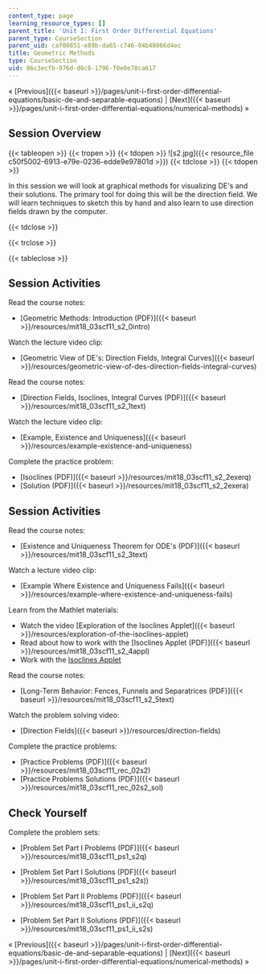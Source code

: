 ```yaml
---
content_type: page
learning_resource_types: []
parent_title: 'Unit I: First Order Differential Equations'
parent_type: CourseSection
parent_uid: caf00851-e89b-da65-c746-04b48066d4ec
title: Geometric Methods
type: CourseSection
uid: 86c3ecfb-976d-d6c8-1796-f0e0e78ca617
---
```


« [Previous]({{< baseurl >}}/pages/unit-i-first-order-differential-equations/basic-de-and-separable-equations) | [Next]({{< baseurl >}}/pages/unit-i-first-order-differential-equations/numerical-methods) »

Session Overview
----------------

{{< tableopen >}}
{{< tropen >}}
{{< tdopen >}}
![s2.jpg]({{< resource_file c50f5002-6913-e79e-0236-edde9e97801d >}})
{{< tdclose >}}
{{< tdopen >}}


In this session we will look at graphical methods for visualizing DE's and their solutions. The primary tool for doing this will be the direction field. We will learn techniques to sketch this by hand and also learn to use direction fields drawn by the computer.


{{< tdclose >}}

{{< trclose >}}

{{< tableclose >}}

Session Activities
------------------

Read the course notes:

*   [Geometric Methods: Introduction (PDF)]({{< baseurl >}}/resources/mit18_03scf11_s2_0intro)

Watch the lecture video clip:

*   [Geometric View of DE's: Direction Fields, Integral Curves]({{< baseurl >}}/resources/geometric-view-of-des-direction-fields-integral-curves)

Read the course notes:

*   [Direction Fields, Isoclines, Integral Curves (PDF)]({{< baseurl >}}/resources/mit18_03scf11_s2_1text)

Watch the lecture video clip:

*   [Example, Existence and Uniqueness]({{< baseurl >}}/resources/example-existence-and-uniqueness)

Complete the practice problem:

*   [Isoclines (PDF)]({{< baseurl >}}/resources/mit18_03scf11_s2_2exerq)
*   [Solution (PDF)]({{< baseurl >}}/resources/mit18_03scf11_s2_2exera)

Session Activities
------------------

Read the course notes:

*   [Existence and Uniqueness Theorem for ODE's (PDF)]({{< baseurl >}}/resources/mit18_03scf11_s2_3text)

Watch a lecture video clip:

*   [Example Where Existence and Uniqueness Fails]({{< baseurl >}}/resources/example-where-existence-and-uniqueness-fails)

Learn from the Mathlet materials:

*   Watch the video [Exploration of the Isoclines Applet]({{< baseurl >}}/resources/exploration-of-the-isoclines-applet)
*   Read about how to work with the [Isoclines Applet (PDF)]({{< baseurl >}}/resources/mit18_03scf11_s2_4appl)
*   Work with the [Isoclines Applet](/ans7870/18/18.03SC/isoclines.html "Open in a new window.")

Read the course notes:

*   [Long-Term Behavior: Fences, Funnels and Separatrices (PDF)]({{< baseurl >}}/resources/mit18_03scf11_s2_5text)

Watch the problem solving video:

*   [Direction Fields]({{< baseurl >}}/resources/direction-fields)

Complete the practice problems:

*   [Practice Problems (PDF)]({{< baseurl >}}/resources/mit18_03scf11_rec_02s2)
*   [Practice Problems Solutions (PDF)]({{< baseurl >}}/resources/mit18_03scf11_rec_02s2_sol)

Check Yourself
--------------

Complete the problem sets:

*   [Problem Set Part I Problems (PDF)]({{< baseurl >}}/resources/mit18_03scf11_ps1_s2q)
*   [Problem Set Part I Solutions (PDF]({{< baseurl >}}/resources/mit18_03scf11_ps1_s2s))
  
*   [Problem Set Part II Problems (PDF)]({{< baseurl >}}/resources/mit18_03scf11_ps1_ii_s2q)
*   [Problem Set Part II Solutions (PDF)]({{< baseurl >}}/resources/mit18_03scf11_ps1_ii_s2s)

« [Previous]({{< baseurl >}}/pages/unit-i-first-order-differential-equations/basic-de-and-separable-equations) | [Next]({{< baseurl >}}/pages/unit-i-first-order-differential-equations/numerical-methods) »